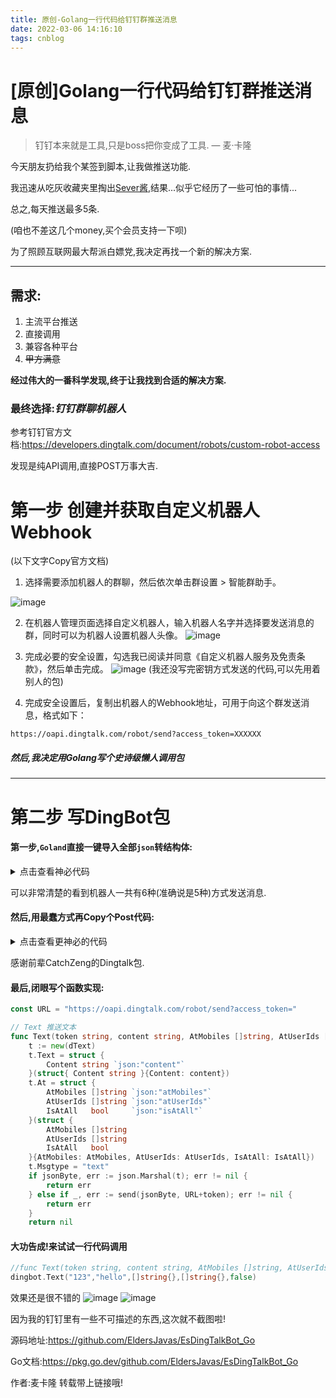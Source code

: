 ```yaml
---
title: 原创-Golang一行代码给钉钉群推送消息
date: 2022-03-06 14:16:10
tags: cnblog
---
```

# [原创]Golang一行代码给钉钉群推送消息

> 钉钉本来就是工具,只是boss把你变成了工具.  &mdash; 麦&middot;卡隆

今天朋友扔给我个某签到脚本,让我做推送功能.

我迅速从吃灰收藏夹里掏出[Sever酱](https://sct.ftqq.com/),结果...似乎它经历了一些可怕的事情...

总之,每天推送最多5条.

(咱也不差这几个money,买个会员支持一下呗)

为了照顾互联网最大帮派白嫖党,我决定再找一个新的解决方案.


------------

## 需求:

1. 主流平台推送
2. 直接调用
3. 兼容各种平台
4. <del>甲方满意</del>

**经过伟大的一番科学发现,终于让我找到合适的解决方案.**

### 最终选择:***钉钉群聊机器人***

参考钉钉官方文档:https://developers.dingtalk.com/document/robots/custom-robot-access

发现是纯API调用,直接POST万事大吉.

# 第一步 创建并获取自定义机器人Webhook
(以下文字Copy官方文档)

1. 选择需要添加机器人的群聊，然后依次单击群设置 > 智能群助手。

![image](https://img2020.cnblogs.com/blog/2504569/202109/2504569-20210920155647311-193013766.png)

2. 在机器人管理页面选择自定义机器人，输入机器人名字并选择要发送消息的群，同时可以为机器人设置机器人头像。
![image](https://img2020.cnblogs.com/blog/2504569/202109/2504569-20210920155657060-1685201604.png)


3. 完成必要的安全设置，勾选我已阅读并同意《自定义机器人服务及免责条款》，然后单击完成。
![image](https://img2020.cnblogs.com/blog/2504569/202109/2504569-20210920155806325-146356808.png)
(我还没写完密钥方式发送的代码,可以先用着别人的包)

4. 完成安全设置后，复制出机器人的Webhook地址，可用于向这个群发送消息，格式如下：

```
https://oapi.dingtalk.com/robot/send?access_token=XXXXXX
```


##### 然后,我决定用Golang写个史诗级懒人调用包

------------

# 第二步 写DingBot包



#### 第一步,`Goland`直接一键导入全部`json`转结构体:

<details>
<summary>点击查看神必代码</summary>

```go
package dingbot

// Text 文本json
type dText struct {
	At struct {
		AtMobiles []string `json:"atMobiles"`
		AtUserIds []string `json:"atUserIds"`
		IsAtAll   bool     `json:"isAtAll"`
	} `json:"at"`
	Text struct {
		Content string `json:"content"`
	} `json:"text"`
	Msgtype string `json:"msgtype"`
}

//Link Link型json
type dLink struct {
	Msgtype string `json:"msgtype"`
	Link    struct {
		Text       string `json:"text"`
		Title      string `json:"title"`
		PicUrl     string `json:"picUrl"`
		MessageUrl string `json:"messageUrl"`
	} `json:"link"`
}

//MD Markdown型json
type dMD struct {
	Msgtype  string `json:"msgtype"`
	Markdown struct {
		Title string `json:"title"`
		Text  string `json:"text"`
	} `json:"markdown"`
	At struct {
		AtMobiles []string `json:"atMobiles"`
		AtUserIds []string `json:"atUserIds"`
		IsAtAll   bool     `json:"isAtAll"`
	} `json:"at"`
}

// AActionCard 整体跳转ActionCard类型
type dAActionCard struct {
	ActionCard struct {
		Title          string `json:"title"`
		Text           string `json:"text"`
		BtnOrientation string `json:"btnOrientation"`
		SingleTitle    string `json:"singleTitle"`
		SingleURL      string `json:"singleURL"`
	} `json:"actionCard"`
	Msgtype string `json:"msgtype"`
}

// DActionCard 独立跳转ActionCard类型
type dDActionCard struct {
	Msgtype    string `json:"msgtype"`
	ActionCard struct {
		Title          string `json:"title"`
		Text           string `json:"text"`
		BtnOrientation string `json:"btnOrientation"`
		Btns           []struct {
			Title     string `json:"title"`
			ActionURL string `json:"actionURL"`
		} `json:"btns"`
	} `json:"actionCard"`
}

// FeedCard FeedCard类型
type dFeedCard struct {
	Msgtype  string `json:"msgtype"`
	FeedCard struct {
		Links []struct {
			Title      string `json:"title"`
			MessageURL string `json:"messageURL"`
			PicURL     string `json:"picURL"`
		} `json:"links"`
	} `json:"feedCard"`
}

// ErrorReport 返回的错误
type dErrorReport struct {
	Errcode int    `json:"errcode"`
	Errmsg  string `json:"errmsg"`
}

```
</details>

可以非常清楚的看到机器人一共有6种(准确说是5种)方式发送消息.

#### 然后,用最蠢方式再Copy个Post代码:

<details>
<summary>点击查看更神必的代码</summary>

```go
package dingbot

// from https://github.com/CatchZeng/dingtalk

import (
	"bytes"
	"encoding/json"
	"fmt"
	"io/ioutil"
	"net/http"
	"time"
)

const httpTimoutSecond = time.Duration(30) * time.Second

func send(message []byte, pushURL string) (*dErrorReport, error) {
	res := &dErrorReport{}

	reqBytes := message

	req, err := http.NewRequest(http.MethodPost, pushURL, bytes.NewReader(reqBytes))
	if err != nil {
		return res, err
	}
	req.Header.Add("Accept-Charset", "utf8")
	req.Header.Add("Content-Type", "application/json")

	client := new(http.Client)
	client.Timeout = httpTimoutSecond
	resp, err := client.Do(req)
	if err != nil {
		return res, err
	}
	defer resp.Body.Close()

	resultByte, err := ioutil.ReadAll(resp.Body)
	if err != nil {
		return res, err
	}

	err = json.Unmarshal(resultByte, &res)
	if err != nil {
		return res, fmt.Errorf("unmarshal http response body from json error = %w", err)
	}

	if res.Errcode != 0 {
		return res, fmt.Errorf("send message to dingtalk error = %s", res.Errmsg)
	}

	return res, nil
}
```
</details>

感谢前辈CatchZeng的Dingtalk包.

#### 最后,闭眼写个函数实现:
```go
const URL = "https://oapi.dingtalk.com/robot/send?access_token="

// Text 推送文本
func Text(token string, content string, AtMobiles []string, AtUserIds []string, IsAtAll bool) error {
	t := new(dText)
	t.Text = struct {
		Content string `json:"content"`
	}(struct{ Content string }{Content: content})
	t.At = struct {
		AtMobiles []string `json:"atMobiles"`
		AtUserIds []string `json:"atUserIds"`
		IsAtAll   bool     `json:"isAtAll"`
	}(struct {
		AtMobiles []string
		AtUserIds []string
		IsAtAll   bool
	}{AtMobiles: AtMobiles, AtUserIds: AtUserIds, IsAtAll: IsAtAll})
	t.Msgtype = "text"
	if jsonByte, err := json.Marshal(t); err != nil {
		return err
	} else if _, err := send(jsonByte, URL+token); err != nil {
		return err
	}
	return nil
```

#### 大功告成!来试试一行代码调用
```go
//func Text(token string, content string, AtMobiles []string, AtUserIds []string, IsAtAll bool) error
dingbot.Text("123","hello",[]string{},[]string{},false)
```


效果还是很不错的
![image](https://img2020.cnblogs.com/blog/2504569/202109/2504569-20210920160423543-420799982.png)
![image](https://img2020.cnblogs.com/blog/2504569/202109/2504569-20210920160433472-269197352.png)


因为我的钉钉里有一些不可描述的东西,这次就不截图啦!

源码地址:https://github.com/EldersJavas/EsDingTalkBot_Go

Go文档:https://pkg.go.dev/github.com/EldersJavas/EsDingTalkBot_Go

作者:麦卡隆
转载带上链接哦!